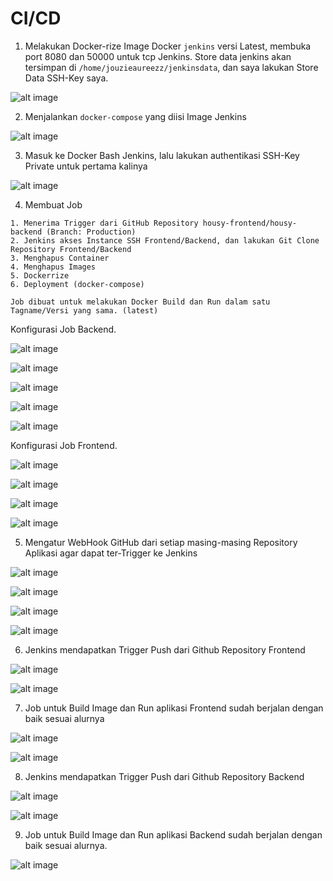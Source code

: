 # CI/CD

1. Melakukan Docker-rize Image Docker `jenkins` versi Latest, membuka port 8080 dan 50000 untuk tcp Jenkins. Store data jenkins akan tersimpan di `/home/jouzieaureezz/jenkinsdata`, dan saya lakukan Store Data SSH-Key saya.

![alt image](https://github.com/aureezzhenx/Jouzie-Final-Task-Dumbways-Batch-4/blob/main/CICD/bandicam%202021-04-29%2016-34-43-171.jpg)

2. Menjalankan `docker-compose` yang diisi Image Jenkins

![alt image](https://github.com/aureezzhenx/Jouzie-Final-Task-Dumbways-Batch-4/blob/main/CICD/bandicam%202021-04-29%2016-35-14-306.jpg)

3. Masuk ke Docker Bash Jenkins, lalu lakukan authentikasi SSH-Key Private untuk pertama kalinya

![alt image](https://github.com/aureezzhenx/Jouzie-Final-Task-Dumbways-Batch-4/blob/main/CICD/bandicam%202021-04-29%2016-36-58-123.jpg)

4. Membuat Job

```
1. Menerima Trigger dari GitHub Repository housy-frontend/housy-backend (Branch: Production)
2. Jenkins akses Instance SSH Frontend/Backend, dan lakukan Git Clone Repository Frontend/Backend
3. Menghapus Container
4. Menghapus Images
5. Dockerrize
6. Deployment (docker-compose)

Job dibuat untuk melakukan Docker Build dan Run dalam satu Tagname/Versi yang sama. (latest)
```

Konfigurasi Job Backend. 

![alt image](https://github.com/aureezzhenx/Jouzie-Final-Task-Dumbways-Batch-4/blob/main/CICD/bandicam%202021-04-29%2016-37-15-452.jpg)

![alt image](https://github.com/aureezzhenx/Jouzie-Final-Task-Dumbways-Batch-4/blob/main/CICD/bandicam%202021-04-29%2016-37-17-839.jpg)

![alt image](https://github.com/aureezzhenx/Jouzie-Final-Task-Dumbways-Batch-4/blob/main/CICD/bandicam%202021-04-29%2016-37-20-395.jpg)

![alt image](https://github.com/aureezzhenx/Jouzie-Final-Task-Dumbways-Batch-4/blob/main/CICD/bandicam%202021-04-29%2016-37-22-480.jpg)

![alt image](https://github.com/aureezzhenx/Jouzie-Final-Task-Dumbways-Batch-4/blob/main/CICD/bandicam%202021-04-29%2016-37-25-497.jpg)

Konfigurasi Job Frontend.

![alt image](https://github.com/aureezzhenx/Jouzie-Final-Task-Dumbways-Batch-4/blob/main/CICD/bandicam%202021-04-29%2016-38-37-703.jpg)

![alt image](https://github.com/aureezzhenx/Jouzie-Final-Task-Dumbways-Batch-4/blob/main/CICD/bandicam%202021-04-29%2016-38-40-356.jpg)

![alt image](https://github.com/aureezzhenx/Jouzie-Final-Task-Dumbways-Batch-4/blob/main/CICD/bandicam%202021-04-29%2016-38-42-773.jpg)

![alt image](https://github.com/aureezzhenx/Jouzie-Final-Task-Dumbways-Batch-4/blob/main/CICD/bandicam%202021-04-29%2016-38-46-195.jpg)

5. Mengatur WebHook GitHub dari setiap masing-masing Repository Aplikasi agar dapat ter-Trigger ke Jenkins

![alt image](https://github.com/aureezzhenx/Jouzie-Final-Task-Dumbways-Batch-4/blob/main/CICD/bandicam%202021-04-29%2016-39-05-483.jpg)

![alt image](https://github.com/aureezzhenx/Jouzie-Final-Task-Dumbways-Batch-4/blob/main/CICD/bandicam%202021-04-29%2016-39-12-744.jpg)

![alt image](https://github.com/aureezzhenx/Jouzie-Final-Task-Dumbways-Batch-4/blob/main/CICD/bandicam%202021-04-29%2016-39-41-051.jpg)

![alt image](https://github.com/aureezzhenx/Jouzie-Final-Task-Dumbways-Batch-4/blob/main/CICD/bandicam%202021-04-29%2016-39-45-081.jpg)

6. Jenkins mendapatkan Trigger Push dari Github Repository Frontend

![alt image](https://github.com/aureezzhenx/Jouzie-Final-Task-Dumbways-Batch-4/blob/main/CICD/bandicam%202021-04-29%2016-42-22-891.jpg)

![alt image](https://github.com/aureezzhenx/Jouzie-Final-Task-Dumbways-Batch-4/blob/main/CICD/bandicam%202021-04-29%2016-44-40-684.jpg)

7. Job untuk Build Image dan Run aplikasi Frontend sudah berjalan dengan baik sesuai alurnya

![alt image](https://github.com/aureezzhenx/Jouzie-Final-Task-Dumbways-Batch-4/blob/main/CICD/bandicam%202021-04-29%2016-45-36-773.jpg)

![alt image](https://github.com/aureezzhenx/Jouzie-Final-Task-Dumbways-Batch-4/blob/main/CICD/bandicam%202021-04-29%2016-46-22-562.jpg)

8. Jenkins mendapatkan Trigger Push dari Github Repository Backend

![alt image](https://github.com/aureezzhenx/Jouzie-Final-Task-Dumbways-Batch-4/blob/main/CICD/bandicam%202021-04-29%2016-46-50-960.jpg)

![alt image](https://github.com/aureezzhenx/Jouzie-Final-Task-Dumbways-Batch-4/blob/main/CICD/bandicam%202021-04-29%2016-48-00-835.jpg)

9. Job untuk Build Image dan Run aplikasi Backend sudah berjalan dengan baik sesuai alurnya.

![alt image](https://github.com/aureezzhenx/Jouzie-Final-Task-Dumbways-Batch-4/blob/main/CICD/bandicam%202021-04-29%2016-48-24-010.jpg)
















